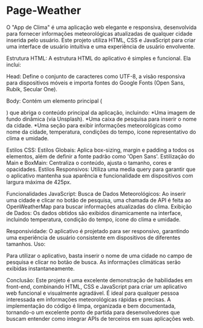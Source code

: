 # Page-Weather
 
 O "App de Clima" é uma aplicação web elegante e responsiva, desenvolvida para fornecer informações meteorológicas atualizadas de qualquer cidade inserida pelo usuário. Este projeto utiliza HTML, CSS e JavaScript para criar uma interface de usuário intuitiva e uma experiência de usuário envolvente.

 Estrutura HTML:
 A estrutura HTML do aplicativo é simples e funcional. Ela inclui:
 
 Head: Define o conjunto de caracteres como UTF-8, a visão responsiva para dispositivos móveis e importa fontes do Google Fonts (Open Sans, Rubik, Secular One).
 
 Body: Contém um elemento principal (<main>) que abriga o conteúdo principal da aplicação, incluindo:
   *Uma imagem de fundo dinâmica (via Unsplash).
   *Uma caixa de pesquisa para inserir o nome da cidade.
   *Uma seção para exibir informações meteorológicas como nome da cidade, temperatura, condições do tempo, ícone representativo do clima e umidade.

 Estilos CSS:
 Estilos Globais: Aplica box-sizing, margin e padding a todos os elementos, além de definir a fonte padrão como 'Open Sans'.
 Estilização do Main e BoxMain: Centraliza o conteúdo, ajusta o tamanho, cores e opacidades.
 Estilos Responsivos: Utiliza uma media query para garantir que o aplicativo mantenha sua aparência e funcionalidade em dispositivos com largura máxima de 425px.

 Funcionalidades JavaScript:
     Busca de Dados Meteorológicos: Ao inserir uma cidade e clicar no botão de pesquisa, uma chamada de API é feita ao OpenWeatherMap para buscar informações atualizadas do clima.
    Exibição de Dados: Os dados obtidos são exibidos dinamicamente na interface, incluindo temperatura, condição do tempo, ícone do clima e umidade.

Responsividade:
O aplicativo é projetado para ser responsivo, garantindo uma experiência de usuário consistente em dispositivos de diferentes tamanhos.
Uso:

Para utilizar o aplicativo, basta inserir o nome de uma cidade no campo de pesquisa e clicar no botão de busca. As informações climáticas serão exibidas instantaneamente.

Conclusão:
Este projeto é uma excelente demonstração de habilidades em front-end, combinando HTML, CSS e JavaScript para criar um aplicativo web funcional e visualmente agradável. É ideal para qualquer pessoa interessada em informações meteorológicas rápidas e precisas. A implementação do código é limpa, organizada e bem documentada, tornando-o um excelente ponto de partida para desenvolvedores que buscam entender como integrar APIs de terceiros em suas aplicações web.
